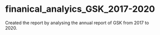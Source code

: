 # finanical_analyics_GSK_2017-2020
Created the report by analysing the annual report of GSK from 2017 to 2020.
